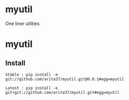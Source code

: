 # myutil
One liner utilties


# myutil


## Install

    Stable : pip install -e git://github.com/arita37/myutil.git@0.0.1#egg=myutil

    Latest : pip install -e git+git://github.com/arita37/myutil.git#egg=myutil
    
    
    
